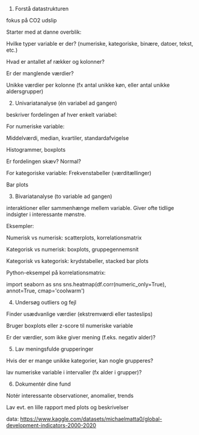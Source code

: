 1. Forstå datastrukturen

fokus på CO2 udslip

Starter med at danne overblik:

Hvilke typer variable er der? (numeriske, kategoriske, binære, datoer, tekst, etc.)

Hvad er antallet af rækker og kolonner?

Er der manglende værdier?

Unikke værdier per kolonne (fx antal unikke køn, eller antal unikke aldersgrupper)



2. Univariatanalyse (én variabel ad gangen)

beskriver fordelingen af hver enkelt variabel:

For numeriske variable:

Middelværdi, median, kvartiler, standardafvigelse

Histogrammer, boxplots

Er fordelingen skæv? Normal?

For kategoriske variable:
Frekvenstabeller (værditællinger)

Bar plots


3. Bivariatanalyse (to variable ad gangen)

interaktioner eller sammenhænge mellem variable. Giver ofte tidlige indsigter i interessante mønstre.

Eksempler:

Numerisk vs numerisk: scatterplots, korrelationsmatrix

Kategorisk vs numerisk: boxplots, gruppegennemsnit

Kategorisk vs kategorisk: krydstabeller, stacked bar plots

Python-eksempel på korrelationsmatrix:

import seaborn as sns
sns.heatmap(df.corr(numeric_only=True), annot=True, cmap='coolwarm')

4. Undersøg outliers og fejl

Finder usædvanlige værdier (ekstremværdi eller tasteslips)

Bruger boxplots eller z-score til numeriske variable

Er der værdier, som ikke giver mening (f.eks. negativ alder)?

5. Lav meningsfulde grupperinger

Hvis der er mange unikke kategorier, kan nogle grupperes?

lav numeriske variable i intervaller (fx alder i grupper)?

6. Dokumentér dine fund

Notér interessante observationer, anomalier, trends

Lav evt. en lille rapport med plots og beskrivelser



data:
https://www.kaggle.com/datasets/michaelmatta0/global-development-indicators-2000-2020 